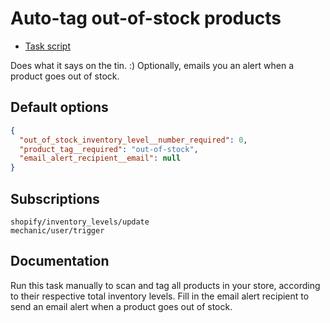 # Auto-tag out-of-stock products

* [Task script](./script.liquid)

Does what it says on the tin. :) Optionally, emails you an alert when a product goes out of stock.

## Default options

```json
{
  "out_of_stock_inventory_level__number_required": 0,
  "product_tag__required": "out-of-stock",
  "email_alert_recipient__email": null
}
```

## Subscriptions

```liquid
shopify/inventory_levels/update
mechanic/user/trigger
```

## Documentation

Run this task manually to scan and tag all products in your store, according to their respective total inventory levels. Fill in the email alert recipient to send an email alert when a product goes out of stock.